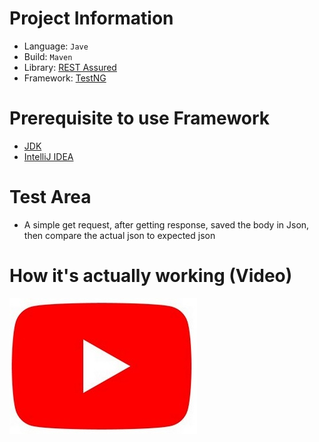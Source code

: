 # Project Information
* Language: `Jave`
* Build: `Maven`
* Library: [REST Assured](https://rest-assured.io/)
* Framework: [TestNG](http://testng.org/doc/documentation-main.html)

# Prerequisite to use Framework 
* [JDK](http://www.oracle.com/technetwork/java/javase/downloads/index.html)
* [IntelliJ IDEA](https://www.jetbrains.com/idea/download/#section=windows)

# Test Area
- A simple get request, after getting response, saved the body in Json, then compare the actual json to expected json


# How it's actually working (Video) 
[![IMAGE ALT TEXT](/ss/yt.jpg)](https://youtu.be/AORnq-v4Xjs "REST Assured")






